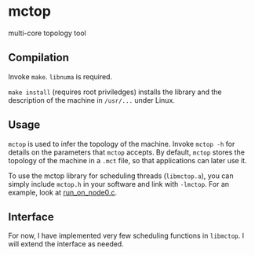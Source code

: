 # mctop
multi-core topology tool

## Compilation
Invoke `make`. `libnuma` is required.

`make install` (requires root priviledges) installs the library and the description of the machine in `/usr/...` under Linux.

## Usage

`mctop` is used to infer the topology of the machine.
Invoke `mctop -h` for details on the parameters that `mctop` accepts.
By default, `mctop` stores the topology of the machine in a `.mct` file, so that applications can later use it.

To use the mctop library for scheduling threads (`libmctop.a`), you can simply include `mctop.h` in your software and link with `-lmctop`. For an example, look at [run_on_node0.c](./tests/run_on_node0.c).

## Interface

For now, I have implemented very few scheduling functions in `libmctop`. 
I will extend the interface as needed.
